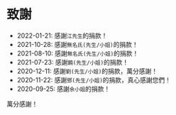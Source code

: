 # 致謝

* 2022-01-21: 感謝`江先生`的捐款！
* 2021-10-28: 感謝`無名氏(先生/小姐)`的捐款！
* 2021-08-10: 感謝`無名氏(先生/小姐)`的捐款！
* 2021-07-23: 感謝`饒(先生/小姐)`的捐款！
* 2020-12-11: 感謝`劉(先生/小姐)`的捐款，萬分感謝！
* 2020-11-22: 感謝`鄧(先生/小姐)`的捐款，真心感謝您們！
* 2020-09-25: 感謝`余小姐`的捐款！

萬分感謝！